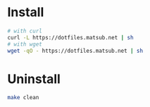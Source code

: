 Install
=======

```sh
# with curl
curl -L https://dotfiles.matsub.net | sh
# with wget
wget -qO - https://dotfiles.matsub.net | sh
```


Uninstall
=========

```sh
make clean
```
